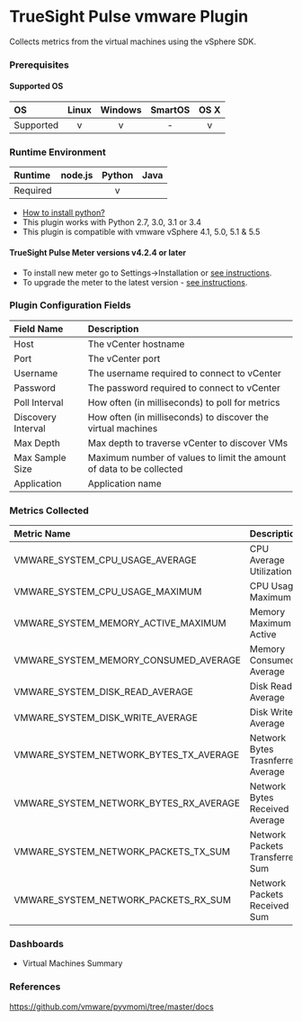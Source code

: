 TrueSight Pulse vmware Plugin
=============================

Collects metrics from the virtual machines using the vSphere SDK.

### Prerequisites

#### Supported OS

|     OS    | Linux | Windows | SmartOS | OS X |
|:----------|:-----:|:-------:|:-------:|:----:|
| Supported |   v   |    v    |    -    |  v   |

### Runtime Environment

|  Runtime | node.js | Python | Java |
|:---------|:-------:|:------:|:----:|
| Required |         |    v   |      |

* [How to install python?](https://wiki.python.org/moin/BeginnersGuide/Download)
* This plugin works with Python 2.7, 3.0, 3.1 or 3.4
* This plugin is compatible with vmware vSphere	4.1, 5.0, 5.1 & 5.5

#### TrueSight Pulse Meter versions v4.2.4 or later

- To install new meter go to Settings->Installation or [see instructions](https://help.boundary.com/hc/en-us/sections/200634331-Installation).
- To upgrade the meter to the latest version - [see instructions](https://help.boundary.com/hc/en-us/articles/201573102-Upgrading-the-Boundary-Meter).

### Plugin Configuration Fields

|Field Name        |Description                                                          |
|:-----------------|:--------------------------------------------------------------------|
|Host              |The vCenter hostname                                                 |
|Port              |The vCenter port                                                     |
|Username          |The username required to connect to vCenter                          |
|Password          |The password required to connect to vCenter                          |
|Poll Interval     |How often (in milliseconds) to poll for metrics                      |
|Discovery Interval|How often (in milliseconds) to discover the virtual machines         |
|Max Depth         |Max depth to traverse vCenter to discover VMs                        |
|Max Sample Size   |Maximum number of values to limit the amount of data to be collected |
|Application       |Application name                                                     |

### Metrics Collected

|Metric Name                           |Description                                    |
|:-------------------------------------|:----------------------------------------------|
|VMWARE_SYSTEM_CPU_USAGE_AVERAGE       |CPU Average Utilization                        |
|VMWARE_SYSTEM_CPU_USAGE_MAXIMUM       |CPU Usage Maximum                              |
|VMWARE_SYSTEM_MEMORY_ACTIVE_MAXIMUM   |Memory Maximum Active                          |
|VMWARE_SYSTEM_MEMORY_CONSUMED_AVERAGE |Memory Consumed Average                        |
|VMWARE_SYSTEM_DISK_READ_AVERAGE       |Disk Read Average                              |
|VMWARE_SYSTEM_DISK_WRITE_AVERAGE      |Disk Write Average                             |
|VMWARE_SYSTEM_NETWORK_BYTES_TX_AVERAGE|Network Bytes Trasnferred Average              |
|VMWARE_SYSTEM_NETWORK_BYTES_RX_AVERAGE|Network Bytes Received Average                 |
|VMWARE_SYSTEM_NETWORK_PACKETS_TX_SUM  |Network Packets Transferred Sum                |
|VMWARE_SYSTEM_NETWORK_PACKETS_RX_SUM  |Network Packets Received Sum                   | 

### Dashboards

- Virtual Machines Summary

### References

https://github.com/vmware/pyvmomi/tree/master/docs



